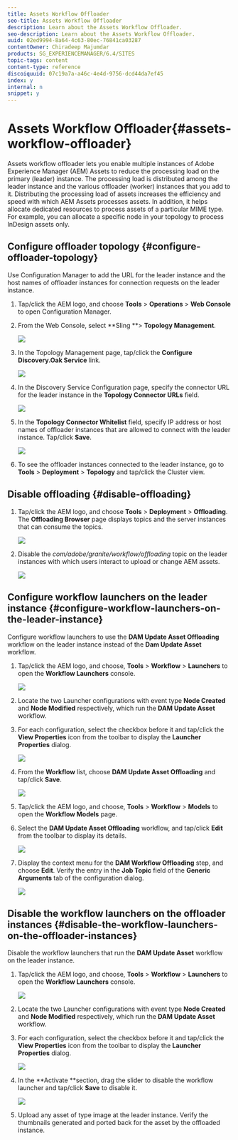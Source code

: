 ```yaml
---
title: Assets Workflow Offloader
seo-title: Assets Workflow Offloader
description: Learn about the Assets Workflow Offloader.
seo-description: Learn about the Assets Workflow Offloader.
uuid: 02ed9994-8a64-4c63-80ec-76841ca03287
contentOwner: Chiradeep Majumdar
products: SG_EXPERIENCEMANAGER/6.4/SITES
topic-tags: content
content-type: reference
discoiquuid: 07c19a7a-a46c-4e4d-9756-dcd44da7ef45
index: y
internal: n
snippet: y
---
```


# Assets Workflow Offloader{#assets-workflow-offloader}

Assets workflow offloader lets you enable multiple instances of Adobe Experience Manager (AEM) Assets to reduce the processing load on the primary (leader) instance. The processing load is distributed among the leader instance and the various offloader (worker) instances that you add to it. Distributing the processing load of assets increases the efficiency and speed with which AEM Assets processes assets. In addition, it helps allocate dedicated resources to process assets of a particular MIME type. For example, you can allocate a specific node in your topology to process InDesign assets only.

## Configure offloader topology {#configure-offloader-topology}

Use Configuration Manager to add the URL for the leader instance and the host names of offloader instances for connection requests on the leader instance.

1. Tap/click the AEM logo, and choose **Tools** &gt; **Operations** &gt; **Web Console** to open Configuration Manager.
1. From the Web Console, select **Sling **&gt; **Topology Management**.

   ![](assets/chlimage_1-51.png)

1. In the Topology Management page, tap/click the **Configure Discovery.Oak Service** link.

   ![](assets/chlimage_1-52.png)

1. In the Discovery Service Configuration page, specify the connector URL for the leader instance in the **Topology Connector URLs** field.

   ![](assets/chlimage_1-53.png)

1. In the **Topology Connector Whitelist** field, specify IP address or host names of offloader instances that are allowed to connect with the leader instance. Tap/click **Save**.

   ![](assets/chlimage_1-54.png)

1. To see the offloader instances connected to the leader instance, go to **Tools** &gt; **Deployment** &gt; **Topology** and tap/click the Cluster view.

## Disable offloading {#disable-offloading}

1. Tap/click the AEM logo, and choose **Tools** &gt; **Deployment** &gt; **Offloading**. The **Offloading Browser** page displays topics and the server instances that can consume the topics.

   ![](assets/chlimage_1-55.png)

1. Disable the *com/adobe/granite/workflow/offloading* topic on the leader instances with which users interact to upload or change AEM assets.

   ![](assets/chlimage_1-56.png)

## Configure workflow launchers on the leader instance {#configure-workflow-launchers-on-the-leader-instance}

Configure workflow launchers to use the **DAM Update Asset Offloading** workflow on the leader instance instead of the **Dam Update Asset** workflow.

1. Tap/click the AEM logo, and choose, **Tools** &gt; **Workflow** &gt; **Launchers** to open the **Workflow Launchers** console.

   ![](assets/chlimage_1-57.png)

1. Locate the two Launcher configurations with event type **Node Created** and **Node Modified** respectively, which run the **DAM Update Asset** workflow.
1. For each configuration, select the checkbox before it and tap/click the **View Properties** icon from the toolbar to display the **Launcher Properties** dialog.

   ![](assets/chlimage_1-58.png)

1. From the **Workflow** list, choose **DAM Update Asset Offloading** and tap/click **Save**.

   ![](assets/chlimage_1-59.png)

1. Tap/click the AEM logo, and choose, **Tools** &gt; **Workflow** &gt; **Models** to open the **Workflow Models** page.
1. Select the **DAM Update Asset Offloading** workflow, and tap/click **Edit** from the toolbar to display its details.

   ![](assets/chlimage_1-60.png)

1. Display the context menu for the **DAM Workflow Offloading** step, and choose **Edit**. Verify the entry in the **Job Topic** field of the **Generic Arguments** tab of the configuration dialog.

   ![](assets/chlimage_1-61.png)

## Disable the workflow launchers on the offloader instances {#disable-the-workflow-launchers-on-the-offloader-instances}

Disable the workflow launchers that run the **DAM Update Asset** workflow on the leader instance.

1. Tap/click the AEM logo, and choose, **Tools** &gt; **Workflow** &gt; **Launchers** to open the **Workflow Launchers** console.

   ![](assets/chlimage_1-62.png)

1. Locate the two Launcher configurations with event type **Node Created** and **Node Modified** respectively, which run the **DAM Update Asset** workflow.
1. For each configuration, select the checkbox before it and tap/click the **View Properties** icon from the toolbar to display the **Launcher Properties** dialog.

   ![](assets/chlimage_1-63.png)

1. In the **Activate **section, drag the slider to disable the workflow launcher and tap/click **Save** to disable it.

   ![](assets/chlimage_1-64.png)

1. Upload any asset of type image at the leader instance. Verify the thumbnails generated and ported back for the asset by the offloaded instance.


